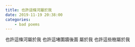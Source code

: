```yaml
---
title: 也許這條河屬於我
date: 2019-11-19 20:38:00
categories:
	- bad poems
---
```


也許這條河屬於我
也許這堵圍牆後面
屬於我
也許這些樹屬於我

